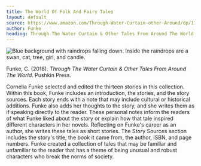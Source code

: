 ```yaml
---
title: The World Of Folk And Fairy Tales
layout: default
source: https://www.amazon.com/Through-Water-Curtain-other-Around/dp/1782692002/ref=sr_1_1?dchild=1&keywords=Through+The+Water+Curtain+%26+Other+Tales+From+Around+The+World&qid=1619577788&s=books&sr=1-1
author: Funke
heading: Through The Water Curtain & Other Tales From Around The World
---
```

<div class="summary left"><img src="{{"/assets/images/through.jpg" | relative_url}}" alt="Blue background with raindrops falling down. Inside the raindrops are a swan, cat, tree, girl, and candle.">

<p>Funke, C. (2018). <em>Through The Water Curtain & Other Tales From Around The World</em>. Pushkin Press.</p>

<p>Cornelia Funke selected and edited the thirteen stories in this collection. Within this book, Funke includes an introduction, the stories, and the story sources. Each story ends with a note that may include cultural or historical additions. Funke also adds her thoughts to the story, and she writes them as if speaking directly to the reader. These personal notes inform the readers of what Funke liked about the story or explain how that tale inspired different characters in her novels. Reflecting on Funke's career as an author, she writes these tales as short stories. The Story Sources section includes the story's title, the book it came from, the author, ISBN, and page numbers. Funke created a collection of tales that may be familiar and unfamiliar to the reader that has a theme of being unusual and robust characters who break the norms of society.</p>
</div>
